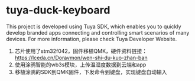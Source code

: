 # tuya-duck-keyboard
This project is developed using Tuya SDK, which enables you to quickly develop branded
apps connecting and controlling smart scenarios of many devices.
For more information, please check Tuya Developer Website.  

1. 芯片使用了stm32f042，固件移植QMK，硬件资料链接：https://lceda.cn/Doravmon/wen-shi-du-kuo-zhan-ban
2. 使用涂鸦智能的wb3s模块，上传温湿度数据到云端和app
3. 移植涂鸦的SDK到QMK固件，下发命令到键盘，实现键盘自动输入

